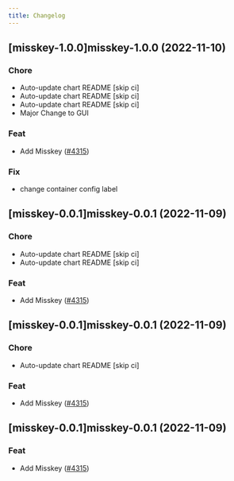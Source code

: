 ```yaml
---
title: Changelog
---
```


## [misskey-1.0.0]misskey-1.0.0 (2022-11-10)

### Chore

- Auto-update chart README [skip ci]
- Auto-update chart README [skip ci]
- Auto-update chart README [skip ci]
- Major Change to GUI

### Feat

- Add Misskey ([#4315](https://github.com/truecharts/charts/issues/4315))

### Fix

- change container config label

## [misskey-0.0.1]misskey-0.0.1 (2022-11-09)

### Chore

- Auto-update chart README [skip ci]
- Auto-update chart README [skip ci]

### Feat

- Add Misskey ([#4315](https://github.com/truecharts/charts/issues/4315))

## [misskey-0.0.1]misskey-0.0.1 (2022-11-09)

### Chore

- Auto-update chart README [skip ci]

### Feat

- Add Misskey ([#4315](https://github.com/truecharts/charts/issues/4315))

## [misskey-0.0.1]misskey-0.0.1 (2022-11-09)

### Feat

- Add Misskey ([#4315](https://github.com/truecharts/charts/issues/4315))
